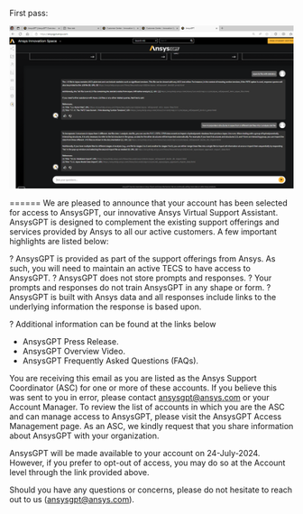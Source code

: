 First pass:

![alt text](ansysgpt_aqwa.png)

======
We are pleased to announce that your account has been selected for access to AnsysGPT, our innovative Ansys Virtual Support Assistant. AnsysGPT is designed to complement the existing support offerings and services provided by Ansys to all our active customers. A few important highlights are listed below:

 ? AnsysGPT is provided as part of the support offerings from Ansys. As such, you will need to maintain an active TECS to have access to AnsysGPT.
 ? AnsysGPT does not store prompts and responses.
 ? Your prompts and responses do not train AnsysGPT in any shape or form.
 ? AnsysGPT is built with Ansys data and all responses include links to the underlying information the response is based upon.

 ? Additional information can be found at the links below

- AnsysGPT Press Release.
- AnsysGPT Overview Video.
- AnsysGPT Frequently Asked Questions (FAQs).

You are receiving this email as you are listed as the Ansys Support Coordinator (ASC) for one or more of these accounts. If you believe this was sent to you in error, please contact <ansysgpt@ansys.com> or your Account Manager. To review the list of accounts in which you are the ASC and can manage access to AnsysGPT, please visit the AnsysGPT Access Management page. As an ASC, we kindly request  that you share information about AnsysGPT with your organization.

AnsysGPT will be made available to your account on 24-July-2024. However, if you prefer to opt-out of access, you may do so at the Account level through the link provided above.

Should you have any questions or concerns, please do not hesitate to reach out to us (<ansysgpt@ansys.com>).
